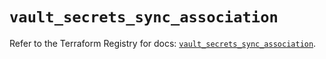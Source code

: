 # `vault_secrets_sync_association`

Refer to the Terraform Registry for docs: [`vault_secrets_sync_association`](https://registry.terraform.io/providers/hashicorp/vault/4.0.0/docs/resources/secrets_sync_association).
